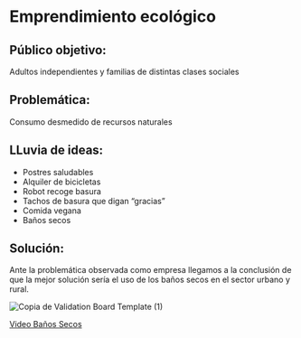# Emprendimiento ecológico
## Público objetivo: 
Adultos independientes y familias de distintas clases sociales

## Problemática: 
Consumo desmedido de recursos naturales

## LLuvia de ideas: 
- Postres saludables 
- Alquiler de bicicletas 
- Robot recoge basura
- Tachos de basura que digan “gracias”
- Comida vegana 
- Baños secos

## Solución: 
Ante la problemática observada como empresa llegamos a la conclusión de que la mejor solución sería el uso de los baños secos en el sector urbano y rural.

![Copia de Validation Board Template (1)](https://user-images.githubusercontent.com/94004537/152567969-cfba5111-6910-4720-86fd-5c965702e566.png)


[Video Baños Secos](https://drive.google.com/file/d/1Lvif_PsjHMKi5glUPRMW4V3WI59MbI90/view?usp=sharing)
